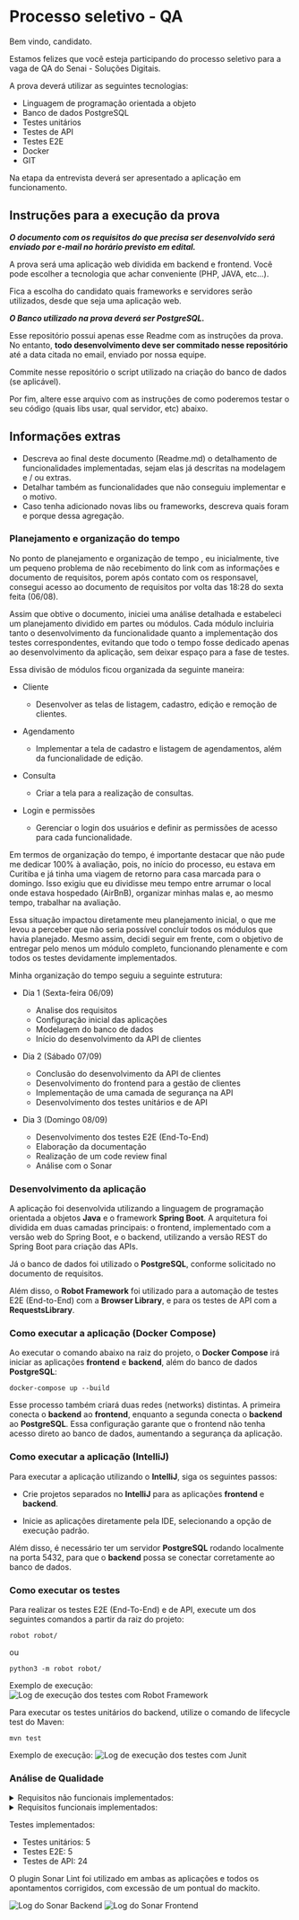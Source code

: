 # Processo seletivo - QA

Bem vindo, candidato. 

Estamos felizes que você esteja participando do processo seletivo para a vaga de QA do Senai - Soluções Digitais.

A prova deverá utilizar as seguintes tecnologias: 
- Linguagem de programação orientada a objeto
- Banco de dados PostgreSQL
- Testes unitários
- Testes de API
- Testes E2E
- Docker
- GIT

Na etapa da entrevista deverá ser apresentado a aplicação em funcionamento.

## Instruções para a execução da prova

***O documento com os requisitos do que precisa ser desenvolvido será enviado por e-mail no horário previsto em edital.***

A prova será uma aplicação web dividida em backend e frontend. Você pode escolher a tecnologia que achar conveniente (PHP, JAVA, etc...).

Fica a escolha do candidato quais frameworks e servidores serão utilizados, desde que seja uma aplicação web. 

***O Banco utilizado na prova deverá ser PostgreSQL.***

Esse repositório possui apenas esse Readme com as instruções da prova. No entanto, **todo desenvolvimento deve ser commitado nesse repositório** até a data citada no email, enviado por nossa equipe.

Commite nesse repositório o script utilizado na criação do banco de dados (se aplicável).

Por fim, altere esse arquivo com as instruções de como poderemos testar o seu código (quais libs usar, qual servidor, etc) abaixo.

## Informações extras

- Descreva ao final deste documento (Readme.md) o detalhamento de funcionalidades implementadas, sejam elas já descritas na modelagem e / ou extras.
- Detalhar também as funcionalidades que não conseguiu implementar e o motivo.
- Caso tenha adicionado novas libs ou frameworks, descreva quais foram e porque dessa agregação.

### Planejamento e organização do tempo

No ponto de planejamento e organização de tempo , eu inicialmente, tive um pequeno problema de não recebimento do link com as informações e documento de requisitos, porem após contato com os responsavel, consegui acesso ao documento de requisitos por volta das 18:28 do sexta feita (06/08).

Assim que obtive o documento, iniciei uma análise detalhada e estabeleci um planejamento dividido em partes ou módulos. Cada módulo incluiria tanto o desenvolvimento da funcionalidade quanto a implementação dos testes correspondentes, evitando que todo o tempo fosse dedicado apenas ao desenvolvimento da aplicação, sem deixar espaço para a fase de testes.

Essa divisão de módulos ficou organizada da seguinte maneira:

- Cliente
    -  Desenvolver as telas de listagem, cadastro, edição e remoção de clientes.

- Agendamento
    - Implementar a tela de cadastro e listagem de agendamentos, além da funcionalidade de edição.

- Consulta
    - Criar a tela para a realização de consultas.

- Login e permissões
    - Gerenciar o login dos usuários e definir as permissões de acesso para cada funcionalidade.

Em termos de organização do tempo, é importante destacar que não pude me dedicar 100% à avaliação, pois, no início do processo, eu estava em Curitiba e já tinha uma viagem de retorno para casa marcada para o domingo. Isso exigiu que eu dividisse meu tempo entre arrumar o local onde estava hospedado (AirBnB), organizar minhas malas e, ao mesmo tempo, trabalhar na avaliação.

Essa situação impactou diretamente meu planejamento inicial, o que me levou a perceber que não seria possível concluir todos os módulos que havia planejado. Mesmo assim, decidi seguir em frente, com o objetivo de entregar pelo menos um módulo completo, funcionando plenamente e com todos os testes devidamente implementados.

Minha organização do tempo seguiu a seguinte estrutura:

-   Dia 1 (Sexta-feira 06/09)
    -   Analise dos requisitos
    -   Configuração inicial das aplicações
    -   Modelagem do banco de dados
    -   Início do desenvolvimento da API de clientes

-   Dia 2 (Sábado 07/09)
    -   Conclusão do desenvolvimento da API de clientes
    -   Desenvolvimento do frontend para a gestão de clientes
    -   Implementação de uma camada de segurança na API
    -   Desenvolvimento dos testes unitários e de API

-   Dia 3 (Domingo 08/09)
    -   Desenvolvimento dos testes E2E (End-To-End)
    -   Elaboração da documentação
    -   Realização de um code review final
    -   Análise com o Sonar

### Desenvolvimento da aplicação

A aplicação foi desenvolvida utilizando a linguagem de programação orientada a objetos **Java** e o framework **Spring Boot**. A arquitetura foi dividida em duas camadas principais: o frontend, implementado com a versão web do Spring Boot, e o backend, utilizando a versão REST do Spring Boot para criação das APIs.

Já o banco de dados foi utilizado o **PostgreSQL**, conforme solicitado no documento de requisitos.

Além disso, o **Robot Framework** foi utilizado para a automação de testes E2E (End-to-End) com a **Browser Library**, e para os testes de API com a **RequestsLibrary**.

### Como executar a aplicação (Docker Compose)

Ao executar o comando abaixo na raiz do projeto, o **Docker Compose** irá iniciar as aplicações **frontend** e **backend**, além do banco de dados **PostgreSQL**:

```
docker-compose up --build
```

Esse processo também criará duas redes (networks) distintas. A primeira conecta o **backend** ao **frontend**, enquanto a segunda conecta o **backend** ao **PostgreSQL**. Essa configuração garante que o frontend não tenha acesso direto ao banco de dados, aumentando a segurança da aplicação.

### Como executar a aplicação (IntelliJ)

Para executar a aplicação utilizando o **IntelliJ**, siga os seguintes passos:

- Crie projetos separados no **IntelliJ** para as aplicações **frontend** e **backend**.

- Inicie as aplicações diretamente pela IDE, selecionando a opção de execução padrão.

Além disso, é necessário ter um servidor **PostgreSQL** rodando localmente na porta 5432, para que o **backend** possa se conectar corretamente ao banco de dados.

### Como executar os testes

Para realizar os testes E2E (End-To-End) e de API, execute um dos seguintes comandos a partir da raiz do projeto:

```
robot robot/
```

ou

```
python3 -m robot robot/
```

Exemplo de execução:
![Log de execução dos testes com Robot Framework](docs/teste_log_robot.png)

Para executar os testes unitários do backend, utilize o comando de lifecycle test do Maven:

```
mvn test
```

Exemplo de execução:
![Log de execução dos testes com Junit](docs/teste_log_junit.png)

### Análise de Qualidade

<details>
<summary>Requisitos não funcionais implementados:</summary>

| Requisito | Status |
| -------- | ------- |
| RQNF1 | Sim |
| RQNF2 | Sim |
| RQNF3 | Não |
| RQNF4 | Sim |
| RQNF5 | Sim |
| RQNF6 | Sim |
| RQNF7 | Sim |
| RQNF8 | Sim |
| RQNF9 | Sim |
| RQNF10 | Sim |
| RQNF11 | Não |

81% implementado.
</details>

<details>
<summary>Requisitos funcionais implementados:</summary>

| Requisito | Status |
| -------- | ------- |
| RQF1 | Parcial* |
| RQF2 | Sim |
| RQF3 | Sim |
| RQF4 | Sim |
| RQF5 | Não |
| RQF6 | Não |
| RQF7 | Não |
| RQF8 | Não |

\* Para o RQF1 ficou faltando o controle de permissões.

43% implementado.
</details>

Testes implementados:
- Testes unitários: 5
- Testes E2E: 5
- Testes de API: 24

O plugin Sonar Lint foi utilizado em ambas as aplicações e todos os apontamentos corrigidos, com excessão de um pontual do mackito.

![Log do Sonar Backend](docs/sonar_backend.png)
![Log do Sonar Frontend](docs/sonar_frontend.png)
